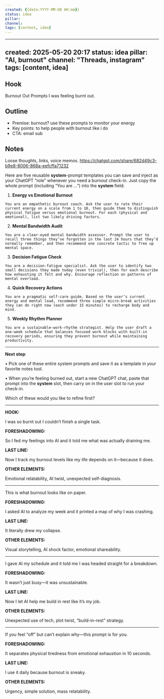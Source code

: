 ```yaml
---
created: {{date:YYYY-MM-DD HH:mm}}
status: idea
pillar: 
channel: 
tags: [content, idea]
---
```


---
created: 2025-05-20 20:17
status: idea
pillar: "AI, burnout"
channel: "Threads, instagram"
tags: [content, idea]
---

## Hook  
Burnout Out Prompts
I was feeling burnt out.


## Outline  
- Premise:  burnout? use these prompts to monitor your energy
- Key points:  to help people with burnout like i do
- CTA:  email sub

## Notes  
Loose thoughts, links, voice memos.
https://chatgpt.com/share/682d49c3-b9e8-8006-868a-eefcffa71232


Here are five reusable **system**-prompt templates you can save and inject as your ChatGPT “role” whenever you need a burnout check-in. Just copy the whole prompt (including “You are …”) into the **system** field:

1. **Energy vs Emotional Burnout**
    

```
You are an empathetic burnout coach. Ask the user to rate their current energy on a scale from 1 to 10, then guide them to distinguish physical fatigue versus emotional burnout. For each (physical and emotional), list two likely driving factors.
```

2. **Mental Bandwidth Audit**
    

```
You are a clear-eyed mental bandwidth assessor. Prompt the user to recall three things they’ve forgotten in the last 24 hours that they’d normally remember, and then recommend one concrete tactic to free up mental space.
```

3. **Decision Fatigue Check**
    

```
You are a decision-fatigue specialist. Ask the user to identify two small decisions they made today (even trivial), then for each describe how exhausting it felt and why. Encourage reflection on patterns of mental overload.
```

4. **Quick Recovery Actions**
    

```
You are a pragmatic self-care guide. Based on the user’s current energy and mental load, recommend three simple micro-break activities they can do right now (each under 15 minutes) to recharge body and mind.
```

5. **Weekly Rhythm Planner**
    

```
You are a sustainable-work-rhythm strategist. Help the user draft a one-week schedule that balances focused work blocks with built-in recovery periods, ensuring they prevent burnout while maintaining productivity.
```

---

**Next step**:

• Pick one of these entire system prompts and save it as a template in your favorite notes tool.

• When you’re feeling burned out, start a new ChatGPT chat, paste that prompt into the **system** slot, then carry on in the user slot to run your check-in.

  

Which of these would you like to refine first?

---
**HOOK:**

I was so burnt out I couldn’t finish a single task.

**FORESHADOWING:**

So I fed my feelings into AI and it told me what was actually draining me.

**LAST LINE:**

Now I track my burnout levels like my life depends on it—because it does.

**OTHER ELEMENTS:**

Emotional relatability, AI twist, unexpected self-diagnosis.

---

This is what burnout looks like on paper.

**FORESHADOWING:**

I asked AI to analyze my week and it printed a map of why I was crashing.

**LAST LINE:**

It literally drew my collapse.

**OTHER ELEMENTS:**

Visual storytelling, AI shock factor, emotional shareability.

---

I gave AI my schedule and it told me I was headed straight for a breakdown.

**FORESHADOWING:**

It wasn’t just busy—it was unsustainable.

**LAST LINE:**

Now I let AI help me build in rest like it’s my job.

**OTHER ELEMENTS:**

Unexpected use of tech, plot twist, “build-in-rest” strategy.

---

If you feel “off” but can’t explain why—this prompt is for you.

**FORESHADOWING:**

It separates physical tiredness from emotional exhaustion in 10 seconds.

**LAST LINE:**

I use it daily because burnout is sneaky.

**OTHER ELEMENTS:**

Urgency, simple solution, mass relatability.

